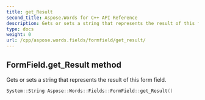 ```yaml
---
title: get_Result
second_title: Aspose.Words for C++ API Reference
description: Gets or sets a string that represents the result of this form field. 
type: docs
weight: 0
url: /cpp/aspose.words.fields/formfield/get_result/
---
```

## FormField.get_Result method


Gets or sets a string that represents the result of this form field.

```cpp
System::String Aspose::Words::Fields::FormField::get_Result()
```


